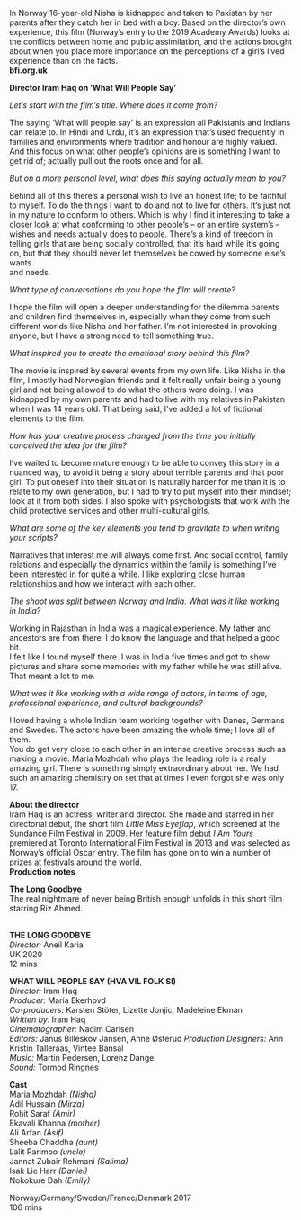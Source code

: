 

In Norway 16-year-old Nisha is kidnapped and taken to Pakistan by her parents after they catch her in bed with a boy. Based on the director’s own experience, this film (Norway’s entry to the 2019 Academy Awards) looks at the conflicts between home and public assimilation, and the actions brought about when you place more importance on the perceptions of a girl’s lived experience than on the facts.  
**bfi.org.uk**

**Director Iram Haq on ‘What Will People Say’**

_Let’s start with the film’s title. Where does it come from?_

The saying ‘What will people say’ is an expression all Pakistanis and Indians can relate to. In Hindi and Urdu, it’s an expression that’s used frequently in families and environments where tradition and honour are highly valued.  
And this focus on what other people’s opinions are is something I want to get rid of; actually pull out the roots once and for all.

_But on a more personal level, what does this saying actually mean to you?_

Behind all of this there’s a personal wish to live an honest life; to be faithful to myself. To do the things I want to do and not to live for others. It’s just not in my nature to conform to others. Which is why I find it interesting to take a closer look at what conforming to other people’s – or an entire system’s – wishes and needs actually does to people. There’s a kind of freedom in telling girls that are being socially controlled, that it’s hard while it’s going on, but that they should never let themselves be cowed by someone else’s wants  
and needs.

_What type of conversations do you hope the film will create?_

I hope the film will open a deeper understanding for the dilemma parents and children find themselves in, especially when they come from such different worlds like Nisha and her father. I’m not interested in provoking anyone, but I have a strong need to tell something true.

_What inspired you to create the emotional story behind this film?_

The movie is inspired by several events from my own life. Like Nisha in the film, I mostly had Norwegian friends and it felt really unfair being a young girl and not being allowed to do what the others were doing. I was kidnapped by my own parents and had to live with my relatives in Pakistan when I was 14 years old. That being said, I’ve added a lot of fictional elements to the film.

_How has your creative process changed from the time you initially conceived the idea for the film?_

I’ve waited to become mature enough to be able to convey this story in a nuanced way, to avoid it being a story about terrible parents and that poor girl. To put oneself into their situation is naturally harder for me than it is to relate to my own generation, but I had to try to put myself into their mindset; look at it from both sides. I also spoke with psychologists that work with the child protective services and other multi-cultural girls.

_What are some of the key elements you tend to gravitate to when writing  
your scripts?_

Narratives that interest me will always come first. And social control, family relations and especially the dynamics within the family is something I’ve been interested in for quite a while. I like exploring close human relationships and how we interact with each other.

_The shoot was split between Norway and India. What was it like working  
in India?_

Working in Rajasthan in India was a magical experience. My father and ancestors are from there. I do know the language and that helped a good bit.  
I felt like I found myself there. I was in India five times and got to show pictures and share some memories with my father while he was still alive. That meant a lot to me.

_What was it like working with a wide range of actors, in terms of age, professional experience, and cultural backgrounds?_

I loved having a whole Indian team working together with Danes, Germans and Swedes. The actors have been amazing the whole time; I love all of them.  
You do get very close to each other in an intense creative process such as making a movie. Maria Mozhdah who plays the leading role is a really amazing girl. There is something simply extraordinary about her. We had such an amazing chemistry on set that at times I even forgot she was only 17.

**About the director**  
Iram Haq is an actress, writer and director. She made and starred in her directorial debut, the short film _Little Miss Eyeflap_, which screened at the Sundance Film Festival in 2009. Her feature film debut _I Am Yours_ premiered at Toronto International Film Festival in 2013 and was selected as Norway’s official Oscar entry. The film has gone on to win a number of prizes at festivals around the world.  
**Production notes**

**The Long Goodbye**  
The real nightmare of never being British enough unfolds in this short film starring Riz Ahmed.
<br><br>


**THE LONG GOODBYE**  
_Director:_ Aneil Karia<br>
UK 2020<br>
12 mins

**WHAT WILL PEOPLE SAY (HVA VIL FOLK SI)**<br>
_Director:_ Iram Haq<br>
_Producer:_ Maria Ekerhovd<br>
_Co-producers:_ Karsten Stöter, Lizette Jonjic, Madeleine Ekman<br>
_Written by:_ Iram Haq<br>
_Cinematographer:_ Nadim Carlsen<br>
_Editors:_ Janus Billeskov Jansen, Anne Østerud _Production Designers:_ Ann Kristin Talleraas,  Vintee Bansal<br>
_Music:_ Martin Pedersen, Lorenz Dange<br>
_Sound:_ Tormod Ringnes<br>

**Cast**<br>
Maria Mozhdah _(Nisha)_<br>
Adil Hussain _(Mirza)_<br>
Rohit Saraf _(Amir)_<br>
Ekavali Khanna _(mother)_<br>
Ali Arfan _(Asif)_<br>
Sheeba Chaddha _(aunt)_<br>
Lalit Parimoo _(uncle)_<br>
Jannat Zubair Rehmani _(Salima)_<br>
Isak Lie Harr _(Daniel)_<br>
Nokokure Dah _(Emily)_<br>

Norway/Germany/Sweden/France/Denmark 2017<br>
106 mins
<br><br>


<!--stackedit_data:
eyJoaXN0b3J5IjpbLTExOTc1ODY3MzZdfQ==
-->